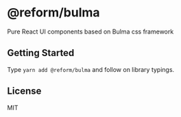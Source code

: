 # @reform/bulma

Pure React UI components based on Bulma css framework 

## Getting Started

Type `yarn add @reform/bulma` and follow on library typings.

## License
MIT
